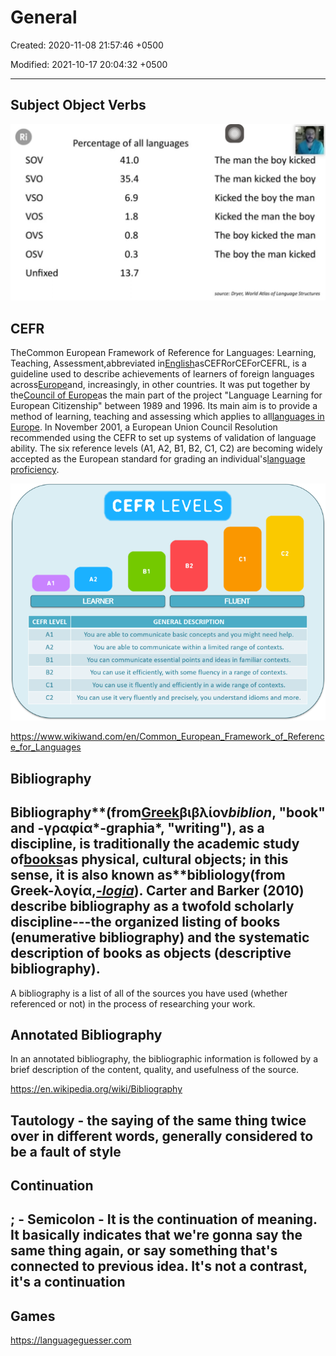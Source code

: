 # General

Created: 2020-11-08 21:57:46 +0500

Modified: 2021-10-17 20:04:32 +0500

---

## Subject Object Verbs

![image](media/General-image1.png)

## CEFR

TheCommon European Framework of Reference for Languages: Learning, Teaching, Assessment,abbreviated in[English](https://www.wikiwand.com/en/English_language)asCEFRorCEForCEFRL, is a guideline used to describe achievements of learners of foreign languages across[Europe](https://www.wikiwand.com/en/Europe)and, increasingly, in other countries. It was put together by the[Council of Europe](https://www.wikiwand.com/en/Council_of_Europe)as the main part of the project "Language Learning for European Citizenship" between 1989 and 1996. Its main aim is to provide a method of learning, teaching and assessing which applies to all[languages in Europe](https://www.wikiwand.com/en/Languages_of_Europe). In November 2001, a European Union Council Resolution recommended using the CEFR to set up systems of validation of language ability. The six reference levels (A1, A2, B1, B2, C1, C2) are becoming widely accepted as the European standard for grading an individual's[language proficiency](https://www.wikiwand.com/en/Language_proficiency).

![image](media/General-image2.png)

<https://www.wikiwand.com/en/Common_European_Framework_of_Reference_for_Languages>

## Bibliography

## Bibliography**(from[Greek](https://en.wikipedia.org/wiki/Ancient_Greek)βιβλίον*biblion*, "book" and -γραφία*-graphia*, "writing"), as a discipline, is traditionally the academic study of[books](https://en.wikipedia.org/wiki/Book)as physical, cultural objects; in this sense, it is also known as**bibliology(from Greek-λογία,[*-logia*](https://en.wikipedia.org/wiki/-logy)). Carter and Barker (2010) describe bibliography as a twofold scholarly discipline---the organized listing of books (enumerative bibliography) and the systematic description of books as objects (descriptive bibliography).

A bibliography is a list of all of the sources you have used (whether referenced or not) in the process of researching your work.

## Annotated Bibliography

In an annotated bibliography, the bibliographic information is followed by a brief description of the content, quality, and usefulness of the source.

<https://en.wikipedia.org/wiki/Bibliography>

## Tautology - the saying of the same thing twice over in different words, generally considered to be a fault of style

## Continuation

## ; - Semicolon - It is the continuation of meaning. It basically indicates that we're gonna say the same thing again, or say something that's connected to previous idea. It's not a contrast, it's a continuation

## Games

<https://languageguesser.com>


